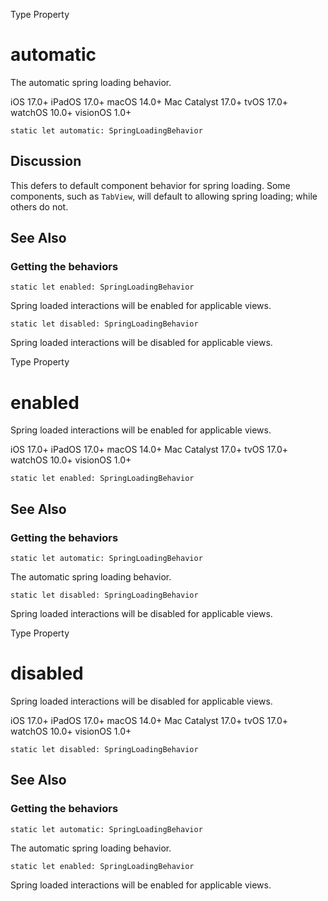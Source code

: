 Type Property

# automatic

The automatic spring loading behavior.

iOS 17.0+  iPadOS 17.0+  macOS 14.0+  Mac Catalyst 17.0+  tvOS 17.0+  watchOS
10.0+  visionOS 1.0+

    
    
    static let automatic: SpringLoadingBehavior

## Discussion

This defers to default component behavior for spring loading. Some components,
such as `TabView`, will default to allowing spring loading; while others do
not.

## See Also

### Getting the behaviors

`static let enabled: SpringLoadingBehavior`

Spring loaded interactions will be enabled for applicable views.

`static let disabled: SpringLoadingBehavior`

Spring loaded interactions will be disabled for applicable views.

Type Property

# enabled

Spring loaded interactions will be enabled for applicable views.

iOS 17.0+  iPadOS 17.0+  macOS 14.0+  Mac Catalyst 17.0+  tvOS 17.0+  watchOS
10.0+  visionOS 1.0+

    
    
    static let enabled: SpringLoadingBehavior

## See Also

### Getting the behaviors

`static let automatic: SpringLoadingBehavior`

The automatic spring loading behavior.

`static let disabled: SpringLoadingBehavior`

Spring loaded interactions will be disabled for applicable views.

Type Property

# disabled

Spring loaded interactions will be disabled for applicable views.

iOS 17.0+  iPadOS 17.0+  macOS 14.0+  Mac Catalyst 17.0+  tvOS 17.0+  watchOS
10.0+  visionOS 1.0+

    
    
    static let disabled: SpringLoadingBehavior

## See Also

### Getting the behaviors

`static let automatic: SpringLoadingBehavior`

The automatic spring loading behavior.

`static let enabled: SpringLoadingBehavior`

Spring loaded interactions will be enabled for applicable views.

